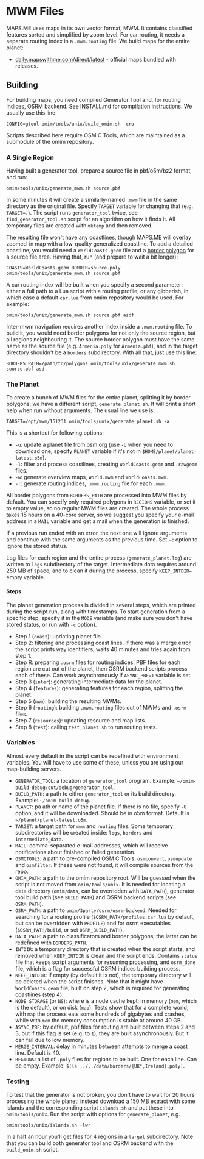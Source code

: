 # MWM Files

MAPS.ME uses maps in its own vector format, MWM. It contains classified features sorted and simplified by zoom level.
For car routing, it needs a separate routing index in a `.mwm.routing` file. We build maps for the entire planet:

* [daily.mapswithme.com/direct/latest](http://direct.mapswithme.com/direct/latest/) - official maps bundled with releases.

## Building

For building maps, you need compiled Generator Tool and, for routing indices, OSRM backend.
See [INSTALL.md](INSTALL.md) for compilation instructions. We usually use this line:

    CONFIG=gtool omim/tools/unix/build_omim.sh -cro

Scripts described here require OSM C Tools, which are maintained as a submodule of the omim repository.

### A Single Region

Having built a generator tool, prepare a source file in pbf/o5m/bz2 format, and run:

    omim/tools/unix/generate_mwm.sh source.pbf

In some minutes it will create a similarly-named `.mwm` file in the same directory as the original file.
Specify `TARGET` variable for changing that (e.g. `TARGET=.`). The script runs `generator_tool` twice,
see `find_generator_tool.sh` script for an algorithm on how it finds it. All temporary files are created
with `mktemp` and then removed.

The resulting file won't have any coastlines, though MAPS.ME will overlay zoomed-in map with a low-quality
generalized coastline. To add a detailed coastline, you would need a `WorldCoasts.geom` file and
a [border polygon](http://wiki.openstreetmap.org/wiki/Osmosis/Polygon_Filter_File_Format) for a source
file area. Having that, run (and prepare to wait a bit longer):

    COASTS=WorldCoasts.geom BORDER=source.poly omim/tools/unix/generate_mwm.sh source.pbf

A car routing index will be built when you specify a second parameter: either a full path to a Lua script
with a routing profile, or any gibberish, in which case a default `car.lua` from omim repository
would be used. For example:

    omim/tools/unix/generate_mwm.sh source.pbf asdf

Inter-mwm navigation requires another index inside a `.mwm.routing` file. To build it, you would need
border polygons for not only the source region, but all regions neighbouring it. The source border polygon
must have the same name as the source file (e.g. `Armenia.poly` for `Armenia.pbf`), and in the target
directory shouldn't be a `borders` subdirectory. With all that, just use this line:

    BORDERS_PATH=/path/to/polygons omim/tools/unix/generate_mwm.sh source.pbf asd

### The Planet

To create a bunch of MWM files for the entire planet, splitting it by border polygons, we have
a different script, `generate_planet.sh`. It will print a short help when run without arguments.
The usual line we use is:

    TARGET=/opt/mwm/151231 omim/tools/unix/generate_planet.sh -a

This is a shortcut for following options:

* `-u`: update a planet file from osm.org (use `-U` when you need to download one, specify `PLANET`
variable if it's not in `$HOME/planet/planet-latest.o5m`).
* `-l`: filter and process coastlines, creating `WorldCoasts.geom` and `.rawgeom` files.
* `-w`: generate overview maps, `World.mwm` and `WorldCoasts.mwm`.
* `-r`: generate routing indices, `.mwm.routing` file for each `.mwm`.

All border polygons from `BORDERS_PATH` are processed into MWM files by default. You can
specify only required polygons in `REGIONS` variable, or set it to empty value, so no regular
MWM files are created. The whole process takes 15 hours on a 40-core server, so we suggest
you specify your e-mail address in a `MAIL` variable and get a mail when the generation
is finished.

If a previous run ended with an error, the next one will ignore arguments and continue with
the same arguments as the previous time. Set `-c` option to ignore the stored status.

Log files for each region and the entire process (`generate_planet.log`) are written to
`logs` subdirectory of the target. Intermediate data requires around 250 MB of space, and
to clean it during the process, specify `KEEP_INTDIR=` empty variable.

#### Steps

The planet generation process is divided in several steps, which are printed during the
script run, along with timestamps. To start generation from a specific step, specify it
in the `MODE` variable (and make sure you don't have stored status, or run with `-c`
option).

* Step 1 (`coast`): updating planet file.
* Step 2: filtering and processing coast lines. If there was a merge error, the script
prints way identifiers, waits 40 minutes and tries again from step 1.
* Step R: preparing `.osrm` files for routing indices. PBF files for each region are
cut out of the planet, then OSRM backend scripts process each of these. Can work
asynchronously if `ASYNC_PBF=1` variable is set.
* Step 3 (`inter`): generating intermediate data for the planet.
* Step 4 (`features`): generating features for each region, splitting the planet.
* Step 5 (`mwm`): building the resulting MWMs.
* Step 6 (`routing`): building `.mwm.routing` files out of MWMs and `.osrm` files.
* Step 7 (`resources`): updating resource and map lists.
* Step 8 (`test`): calling `test_planet.sh` to run routing tests.

### Variables

Almost every default in the script can be redefined with environment variables.
You will have to use some of these, unless you are using our map-building servers.

* `GENERATOR_TOOL`: a location of `generator_tool` program. Example: `~/omim-build-debug/out/debug/generator_tool`.
* `BUILD_PATH`: a path to either `generator_tool` or its build directory. Example: `~/omim-build-debug`.
* `PLANET`: pa ath or name of the planet file. If there is no file, specify `-U` option,
and it will be downloaded. Should be in o5m format. Default is `~/planet/planet-latest.o5m`.
* `TARGET`: a target path for `mwm` and `routing` files. Some temporary subdirectories
will be created inside: `logs`, `borders` and `intermediate_data`.
* `MAIL`: comma-separated e-mail addresses, which will receive notifications about
finished or failed generation.
* `OSMCTOOLS`: a path to pre-compiled OSM C Tools: `osmconvert`, `osmupdate` and
`osmfilter`. If these were not found, it will compile sources from the repo.
* `OMIM_PATH`: a path to the omim repository root. Will be guessed when the
script is not moved from `omim/tools/unix`. It is needed for locating a data
directory (`omim/data`, can be overridden with `DATA_PATH`), generator tool
build path (see `BUILD_PATH`) and OSRM backend scripts (see `OSRM_PATH`).
* `OSRM_PATH`: a path to `omim/3party/osrm/osrm-backend`. Needed for searching
for a routing profile (`$OSRM_PATH/profiles.car.lua` by default, but can be
overridden with `PROFILE`) and for osrm executables (`$OSRM_PATH/build`,
or set `OSRM_BUILD_PATH`).
* `DATA_PATH`: a path to classificators and border polygons; the latter can
be redefined with `BORDERS_PATH`.
* `INTDIR`: a temporary directory that is created when the script starts, and
removed when `KEEP_INTDIR` is clean and the script ends. Contains `status` file
that keeps script arguments for resuming processing, and `osrm_done` file,
which is a flag for successful OSRM indices building process.
* `KEEP_INTDIR`: if empty (by default it is not), the temporary directory will
be deleted when the script finishes. Note that it might have `WorldCoasts.geom`
file, built on step 2, which is required for generating coastlines (step 4).
* `NODE_STORAGE` (or `NS`): where is a node cache kept: in memory (`mem`, which
is the default), or on disk (`map`). Tests show that for a complete world,
with `map` the process eats some hundreds of gigabytes and crashes, while with
`mem` the memory consumption is stable at around 40 GB.
* `ASYNC_PBF`: by default, pbf files for routing are built between steps 2 and 3,
but if this flag is set (e.g. to `1`), they are built asynchronously. But
it can fail due to low memory.
* `MERGE_INTERVAL`: delay in minutes between attempts to merge a coast line.
Default is 40.
* `REGIONS`: a list of `.poly` files for regions to be built. One for each line.
Can be empty. Example: `$(ls ../../data/borders/{UK*,Ireland}.poly)`.

### Testing

To test that the generator is not broken, you don't have to wait for 20 hours processing
the whole planet: instead download [a 150 MB extract](http://osmz.ru/mwm/islands/) with
some islands and the corresponding script `islands.sh` and put these into `omim/tools/unix`.
Run the script with options for `generate_planet`, e.g.

    omim/tools/unix/islands.sh -lwr

In a half an hour you'll get files for 4 regions in a `target` subdirectory. Note that
you can build both generator tool and OSRM backend with the `build_omim.sh` script.
